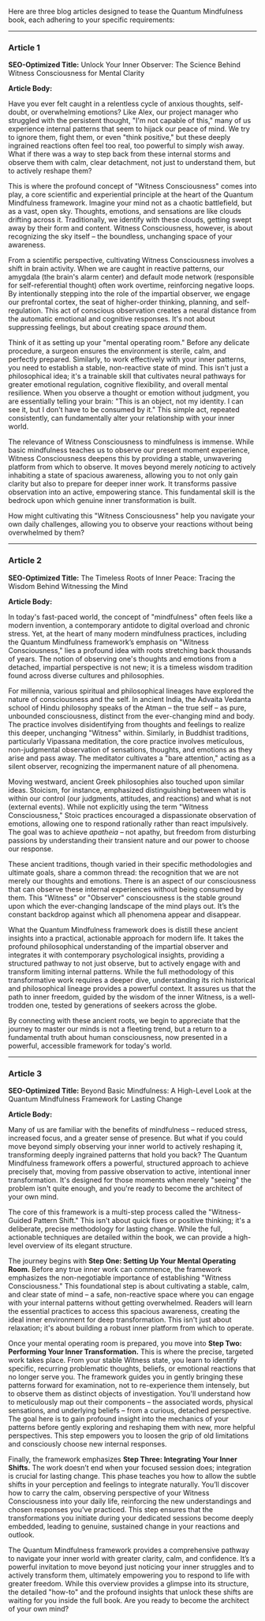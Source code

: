 Here are three blog articles designed to tease the Quantum Mindfulness book, each adhering to your specific requirements:

---

### Article 1

**SEO-Optimized Title:** Unlock Your Inner Observer: The Science Behind Witness Consciousness for Mental Clarity

**Article Body:**

Have you ever felt caught in a relentless cycle of anxious thoughts, self-doubt, or overwhelming emotions? Like Alex, our project manager who struggled with the persistent thought, "I'm not capable of this," many of us experience internal patterns that seem to hijack our peace of mind. We try to ignore them, fight them, or even "think positive," but these deeply ingrained reactions often feel too real, too powerful to simply wish away. What if there was a way to step back from these internal storms and observe them with calm, clear detachment, not just to understand them, but to actively reshape them?

This is where the profound concept of "Witness Consciousness" comes into play, a core scientific and experiential principle at the heart of the Quantum Mindfulness framework. Imagine your mind not as a chaotic battlefield, but as a vast, open sky. Thoughts, emotions, and sensations are like clouds drifting across it. Traditionally, we identify with these clouds, getting swept away by their form and content. Witness Consciousness, however, is about recognizing the sky itself – the boundless, unchanging space of your awareness.

From a scientific perspective, cultivating Witness Consciousness involves a shift in brain activity. When we are caught in reactive patterns, our amygdala (the brain's alarm center) and default mode network (responsible for self-referential thought) often work overtime, reinforcing negative loops. By intentionally stepping into the role of the impartial observer, we engage our prefrontal cortex, the seat of higher-order thinking, planning, and self-regulation. This act of conscious observation creates a neural distance from the automatic emotional and cognitive responses. It's not about suppressing feelings, but about creating space *around* them.

Think of it as setting up your "mental operating room." Before any delicate procedure, a surgeon ensures the environment is sterile, calm, and perfectly prepared. Similarly, to work effectively with your inner patterns, you need to establish a stable, non-reactive state of mind. This isn't just a philosophical idea; it's a trainable skill that cultivates neural pathways for greater emotional regulation, cognitive flexibility, and overall mental resilience. When you observe a thought or emotion without judgment, you are essentially telling your brain: "This is an object, not my identity. I can see it, but I don't have to be consumed by it." This simple act, repeated consistently, can fundamentally alter your relationship with your inner world.

The relevance of Witness Consciousness to mindfulness is immense. While basic mindfulness teaches us to observe our present moment experience, Witness Consciousness deepens this by providing a stable, unwavering platform from which to observe. It moves beyond merely *noticing* to actively inhabiting a state of spacious awareness, allowing you to not only gain clarity but also to prepare for deeper inner work. It transforms passive observation into an active, empowering stance. This fundamental skill is the bedrock upon which genuine inner transformation is built.

How might cultivating this "Witness Consciousness" help you navigate your own daily challenges, allowing you to observe your reactions without being overwhelmed by them?

---

### Article 2

**SEO-Optimized Title:** The Timeless Roots of Inner Peace: Tracing the Wisdom Behind Witnessing the Mind

**Article Body:**

In today's fast-paced world, the concept of "mindfulness" often feels like a modern invention, a contemporary antidote to digital overload and chronic stress. Yet, at the heart of many modern mindfulness practices, including the Quantum Mindfulness framework’s emphasis on "Witness Consciousness," lies a profound idea with roots stretching back thousands of years. The notion of observing one's thoughts and emotions from a detached, impartial perspective is not new; it is a timeless wisdom tradition found across diverse cultures and philosophies.

For millennia, various spiritual and philosophical lineages have explored the nature of consciousness and the self. In ancient India, the Advaita Vedanta school of Hindu philosophy speaks of the Atman – the true self – as pure, unbounded consciousness, distinct from the ever-changing mind and body. The practice involves disidentifying from thoughts and feelings to realize this deeper, unchanging "Witness" within. Similarly, in Buddhist traditions, particularly Vipassana meditation, the core practice involves meticulous, non-judgmental observation of sensations, thoughts, and emotions as they arise and pass away. The meditator cultivates a "bare attention," acting as a silent observer, recognizing the impermanent nature of all phenomena.

Moving westward, ancient Greek philosophies also touched upon similar ideas. Stoicism, for instance, emphasized distinguishing between what is within our control (our judgments, attitudes, and reactions) and what is not (external events). While not explicitly using the term "Witness Consciousness," Stoic practices encouraged a dispassionate observation of emotions, allowing one to respond rationally rather than react impulsively. The goal was to achieve *apatheia* – not apathy, but freedom from disturbing passions by understanding their transient nature and our power to choose our response.

These ancient traditions, though varied in their specific methodologies and ultimate goals, share a common thread: the recognition that we are not merely our thoughts and emotions. There is an aspect of our consciousness that can observe these internal experiences without being consumed by them. This "Witness" or "Observer" consciousness is the stable ground upon which the ever-changing landscape of the mind plays out. It’s the constant backdrop against which all phenomena appear and disappear.

What the Quantum Mindfulness framework does is distill these ancient insights into a practical, actionable approach for modern life. It takes the profound philosophical understanding of the impartial observer and integrates it with contemporary psychological insights, providing a structured pathway to not just observe, but to actively engage with and transform limiting internal patterns. While the full methodology of this transformative work requires a deeper dive, understanding its rich historical and philosophical lineage provides a powerful context. It assures us that the path to inner freedom, guided by the wisdom of the inner Witness, is a well-trodden one, tested by generations of seekers across the globe.

By connecting with these ancient roots, we begin to appreciate that the journey to master our minds is not a fleeting trend, but a return to a fundamental truth about human consciousness, now presented in a powerful, accessible framework for today's world.

---

### Article 3

**SEO-Optimized Title:** Beyond Basic Mindfulness: A High-Level Look at the Quantum Mindfulness Framework for Lasting Change

**Article Body:**

Many of us are familiar with the benefits of mindfulness – reduced stress, increased focus, and a greater sense of presence. But what if you could move beyond simply observing your inner world to actively reshaping it, transforming deeply ingrained patterns that hold you back? The Quantum Mindfulness framework offers a powerful, structured approach to achieve precisely that, moving from passive observation to active, intentional inner transformation. It's designed for those moments when merely "seeing" the problem isn't quite enough, and you're ready to become the architect of your own mind.

The core of this framework is a multi-step process called the "Witness-Guided Pattern Shift." This isn't about quick fixes or positive thinking; it's a deliberate, precise methodology for lasting change. While the full, actionable techniques are detailed within the book, we can provide a high-level overview of its elegant structure.

The journey begins with **Step One: Setting Up Your Mental Operating Room.** Before any true inner work can commence, the framework emphasizes the non-negotiable importance of establishing "Witness Consciousness." This foundational step is about cultivating a stable, calm, and clear state of mind – a safe, non-reactive space where you can engage with your internal patterns without getting overwhelmed. Readers will learn the essential practices to access this spacious awareness, creating the ideal inner environment for deep transformation. This isn't just about relaxation; it's about building a robust inner platform from which to operate.

Once your mental operating room is prepared, you move into **Step Two: Performing Your Inner Transformation.** This is where the precise, targeted work takes place. From your stable Witness state, you learn to identify specific, recurring problematic thoughts, beliefs, or emotional reactions that no longer serve you. The framework guides you in gently bringing these patterns forward for examination, not to re-experience them intensely, but to observe them as distinct objects of investigation. You'll understand how to meticulously map out their components – the associated words, physical sensations, and underlying beliefs – from a curious, detached perspective. The goal here is to gain profound insight into the mechanics of your patterns before gently exploring and reshaping them with new, more helpful perspectives. This step empowers you to loosen the grip of old limitations and consciously choose new internal responses.

Finally, the framework emphasizes **Step Three: Integrating Your Inner Shifts.** The work doesn’t end when your focused session does; integration is crucial for lasting change. This phase teaches you how to allow the subtle shifts in your perception and feelings to integrate naturally. You’ll discover how to carry the calm, observing perspective of your Witness Consciousness into your daily life, reinforcing the new understandings and chosen responses you've practiced. This step ensures that the transformations you initiate during your dedicated sessions become deeply embedded, leading to genuine, sustained change in your reactions and outlook.

The Quantum Mindfulness framework provides a comprehensive pathway to navigate your inner world with greater clarity, calm, and confidence. It’s a powerful invitation to move beyond just noticing your inner struggles and to actively transform them, ultimately empowering you to respond to life with greater freedom. While this overview provides a glimpse into its structure, the detailed "how-to" and the profound insights that unlock these shifts are waiting for you inside the full book. Are you ready to become the architect of your own mind?